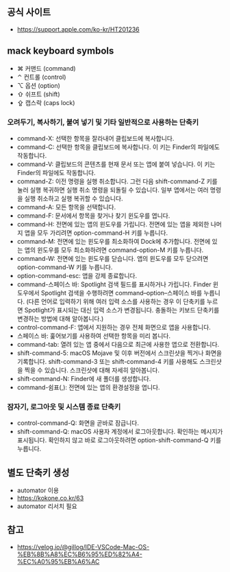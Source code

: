 ## 공식 사이트 
  - https://support.apple.com/ko-kr/HT201236

## mack keyboard symbols
- ⌘	커맨드 (command)
- ⌃	컨트롤 (control)
- ⌥	옵션 (option)
- ⇧	쉬프트 (shift)
- ⇪	캡스락 (caps lock)

### 오려두기, 복사하기, 붙여 넣기 및 기타 일반적으로 사용하는 단축키
   - command-X: 선택한 항목을 잘라내어 클립보드에 복사합니다.
   - command-C: 선택한 항목을 클립보드에 복사합니다. 이 키는 Finder의 파일에도 작동합니다.
   - command-V: 클립보드의 콘텐츠를 현재 문서 또는 앱에 붙여 넣습니다. 이 키는 Finder의 파일에도 작동합니다.
   - command-Z: 이전 명령을 실행 취소합니다. 그런 다음 shift-command-Z 키를 눌러 실행 복귀하면 실행 취소 명령을 되돌릴 수 있습니다. 일부 앱에서는 여러 명령을 실행 취소하고 실행 복귀할 수 있습니다.
   - command-A: 모든 항목을 선택합니다.
   - command-F: 문서에서 항목을 찾거나 찾기 윈도우를 엽니다.
   - command-H: 전면에 있는 앱의 윈도우를 가립니다. 전면에 있는 앱을 제외한 나머지 앱을 모두 가리려면 option-command-H 키를 누릅니다.
   - command-M: 전면에 있는 윈도우를 최소화하여 Dock에 추가합니다. 전면에 있는 앱의 윈도우를 모두 최소화하려면 command-option-M 키를 누릅니다.
   - command-W: 전면에 있는 윈도우를 닫습니다. 앱의 윈도우를 모두 닫으려면 option-command-W 키를 누릅니다.
   - option-command-esc: 앱을 강제 종료합니다.
   - command-스페이스 바: Spotlight 검색 필드를 표시하거나 가립니다. Finder 윈도우에서 Spotlight 검색을 수행하려면 command–option–스페이스 바를 누릅니다. (다른 언어로 입력하기 위해 여러 입력 소스를 사용하는 경우 이 단축키를 누르면 Spotlight가 표시되는 대신 입력 소스가 변경됩니다. 충돌하는 키보드 단축키를 변경하는 방법에 대해 알아봅니다.)
   - control-command-F: 앱에서 지원하는 경우 전체 화면으로 앱을 사용합니다.
   - 스페이스 바: 훑어보기를 사용하여 선택한 항목을 미리 봅니다.
   - command-tab: 열려 있는 앱 중에서 다음으로 최근에 사용한 앱으로 전환합니다. 
   - shift-command-5: macOS Mojave 및 이후 버전에서 스크린샷을 찍거나 화면을 기록합니다. shift-command-3 또는 shift-command-4 키를 사용해도 스크린샷을 찍을 수 있습니다. 스크린샷에 대해 자세히 알아봅니다.
   - shift-command-N: Finder에 새 폴더를 생성합니다.
   - command-쉼표(,): 전면에 있는 앱의 환경설정을 엽니다.

### 잠자기, 로그아웃 및 시스템 종료 단축키
   - control-command-Q: 화면을 곧바로 잠급니다.
   - shift-command-Q: macOS 사용자 계정에서 로그아웃합니다. 확인하는 메시지가 표시됩니다. 확인하지 않고 바로 로그아웃하려면 option-shift-command-Q 키를 누릅니다.

## 별도 단축키 생성
   - automator 이용
   - https://kokone.co.kr/63
   - automator 리서치 필요


## 참고
- https://velog.io/@gillog/IDE-VSCode-Mac-OS-%EB%8B%A8%EC%B6%95%ED%82%A4-%EC%A0%95%EB%A6%AC